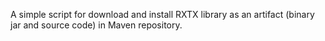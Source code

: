 A simple script for download and install RXTX library as an artifact (binary jar and source code) in Maven repository.

